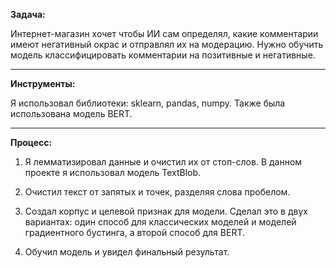 **Задача:**

Интернет-магазин хочет чтобы ИИ сам определял, какие комментарии имеют негативный окрас и отправлял их на модерацию. Нужно обучить модель классифицировать комментарии на позитивные и негативные.
***
**Инструменты:**

Я использовал библиотеки: sklearn, pandas, numpy. Также была использована модель BERT.
***
**Процесс:**

1. Я лемматизировал данные и очистил их от стоп-слов. В данном проекте я использовал модель TextBlob.

2. Очистил текст от запятых и точек, разделяя слова пробелом. 

3. Создал корпус и целевой признак для модели. Сделал это в двух вариантах: один способ для классических моделей и моделей градиентного бустинга, а второй способ для BERT.

4. Обучил модель и увидел финальный результат.
